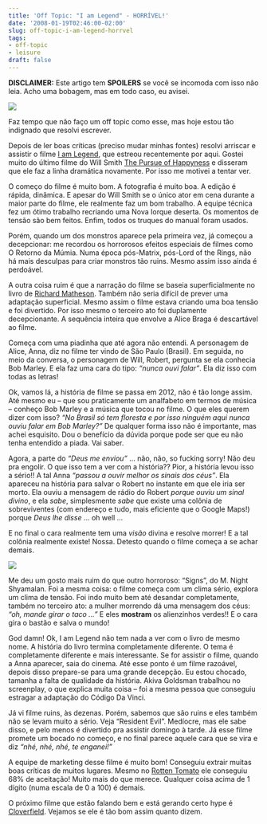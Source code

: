 ```yaml
---
title: 'Off Topic: "I am Legend" - HORRÍVEL!'
date: '2008-01-19T02:46:00-02:00'
slug: off-topic-i-am-legend-horrvel
tags:
- off-topic
- leisure
draft: false
---
```


 **DISCLAIMER:** Este artigo tem **SPOILERS** se você se incomoda com isso não leia. Acho uma bobagem, mas em todo caso, eu avisei.

![](http://s3.amazonaws.com/akitaonrails/assets/2008/1/19/photo_18.jpg)

Faz tempo que não faço um off topic como esse, mas hoje estou tão indignado que resolvi escrever.

Depois de ler boas críticas (preciso mudar minhas fontes) resolvi arriscar e assistir o filme [I am Legend](http://en.wikipedia.org/wiki/I_Am_Legend_%28film%29), que estreou recentemente por aqui. Gostei muito do último filme do Will Smith [The Pursue of Happyness](http://en.wikipedia.org/wiki/Pursuit_of_happyness) e disseram que ele faz a linha dramática novamente. Por isso me motivei a tentar ver.


O começo do filme é muito bom. A fotografia é muito boa. A edição é rápida, dinâmica. E apesar do Will Smith se o único ator em cena durante a maior parte do filme, ele realmente faz um bom trabalho. A equipe técnica fez um ótimo trabalho recriando uma Nova Iorque deserta. Os momentos de tensão são bem feitos. Enfim, todos os truques do manual foram usados.

Porém, quando um dos monstros aparece pela primeira vez, já começou a decepcionar: me recordou os horrorosos efeitos especiais de filmes como O Retorno da Múmia. Numa época pós-Matrix, pós-Lord of the Rings, não há mais desculpas para criar monstros tão ruins. Mesmo assim isso ainda é perdoável.

A outra coisa ruim é que a narração do filme se baseia superficialmente no livro de [Richard Matheson](http://en.wikipedia.org/wiki/I_Am_Legend). Também não seria difícil de prever uma adaptação superficial. Mesmo assim o filme estava criando uma boa tensão e foi divertido. Por isso mesmo o terceiro ato foi duplamente decepcionante. A sequência inteira que envolve a Alice Braga é descartável ao filme.

Começa com uma piadinha que até agora não entendi. A personagem de Alice, Anna, diz no filme ter vindo de São Paulo (Brasil). Em seguida, no meio da conversa, o personagem de Will, Robert, pergunta se ela conhecia Bob Marley. E ela faz uma cara do tipo: _“nunca ouvi falar”_. Ela diz isso com todas as letras!

Ok, vamos lá, a história de filme se passa em 2012, não é tão longe assim. Até mesmo eu – que sou praticamente um analfabeto em termos de música – conheço Bob Marley e a música que tocou no filme. O que eles querem dizer com isso? _“No Brasil só tem floresta e por isso ninguém aqui nunca ouviu falar em Bob Marley?”_ De qualquer forma isso não é importante, mas achei esquisito. Dou o benefício da dúvida porque pode ser que eu não tenha entendido a piada. Vai saber.

Agora, a parte do _“Deus me enviou”_ … não, não, so fucking sorry! Não deu pra engolir. O que isso tem a ver com a história?? Pior, a história levou isso a sério!! A tal Anna _“passou a ouvir melhor os sinais dos céus”_. Ela apareceu na história para salvar o Robert no instante em que ele iria ser morto. Ela ouviu a mensagem de rádio do Robert _porque ouviu um sinal divino_, e ela _sabe_, simplesmente _sabe_ que existe uma colônia de sobreviventes (com endereço e tudo, mais eficiente que o Google Maps!) porque _Deus lhe disse_ … oh well …

E no final o cara realmente tem uma _visão_ divina e resolve morrer! E a tal colônia realmente existe! Nossa. Detesto quando o filme começa a se achar demais.

![](http://s3.amazonaws.com/akitaonrails/assets/2008/1/19/iald-06397.jpg)

Me deu um gosto mais ruim do que outro horroroso: “Signs”, do M. Night Shyamalan. Foi a mesma coisa: o filme começa com um clima sério, explora um clima de tensão. Foi indo muito bem até desandar completamente, também no terceiro ato: a mulher morrendo dá uma mensagem dos céus: _“oh, mande girar o taco …”_ E eles **mostram** os alienzinhos verdes!! E o cara gira o bastão e salva o mundo!

God damn! Ok, I am Legend não tem nada a ver com o livro de mesmo nome. A história do livro termina completamente diferente. O tema é completamente diferente e mais interessante. Se for assistir o filme, quando a Anna aparecer, saia do cinema. Até esse ponto é um filme razoável, depois disso prepare-se para uma grande decepção. Eu estou chocado, tamanha a falta de qualidade da história. Akiva Goldsman trabalhou no screenplay, o que explica muita coisa – foi a mesma pessoa que conseguiu estragar a adaptação do Código Da Vinci.

Já vi filme ruins, às dezenas. Porém, sabemos que são ruins e eles também não se levam muito a sério. Veja “Resident Evil”. Medíocre, mas ele sabe disso, e pelo menos é divertido pra assistir domingo à tarde. Já esse filme promete um bocado no começo, e no final parece aquele cara que se vira e diz _“nhé, nhé, nhé, te enganei!”_

A equipe de marketing desse filme é muito bom! Conseguiu extrair muitas boas críticas de muitos lugares. Mesmo no [Rotten Tomato](http://www.rottentomatoes.com/m/i_am_legend/) ele conseguiu 68% de aceitação! Muito mais do que merece. Qualquer coisa acima de 1 dígito (numa escala de 0 a 100) é demais.

O próximo filme que estão falando bem e está gerando certo hype é [Cloverfield](http://www.cloverfieldmovie.com/). Vejamos se ele é tão bom assim quanto dizem.

